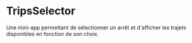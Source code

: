 # TripsSelector

Une mini-app permettant de sélectionner un arrêt et d'afficher les trajets disponibles en fonction de son choix. 
